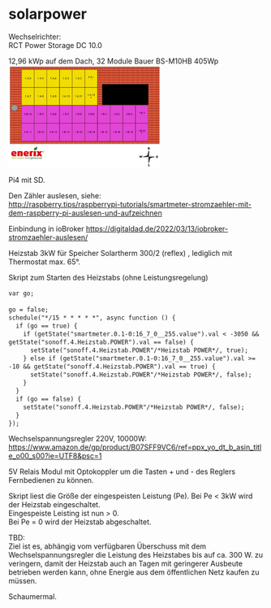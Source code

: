 # solarpower

Wechselrichter:  
RCT Power Storage DC 10.0

12,96 kWp auf dem Dach, 32 Module Bauer BS-M10HB 405Wp  
<img src="Dach.png"  width="300" height="200">

Pi4 mit SD.

Den Zähler auslesen, siehe:  
http://raspberry.tips/raspberrypi-tutorials/smartmeter-stromzaehler-mit-dem-raspberry-pi-auslesen-und-aufzeichnen  

Einbindung in ioBroker 
https://digitaldad.de/2022/03/13/iobroker-stromzaehler-auslesen/  

Heizstab 3kW für Speicher Solartherm 300/2 (reflex) , lediglich mit Thermostat max. 65°.

Skript zum Starten des Heizstabs (ohne Leistungsregelung)  
```
var go;

go = false;
schedule("*/15 * * * * *", async function () {
  if (go == true) {
    if (getState("smartmeter.0.1-0:16_7_0__255.value").val < -3050 && getState("sonoff.4.Heizstab.POWER").val == false) {
      setState("sonoff.4.Heizstab.POWER"/*Heizstab POWER*/, true);
    } else if (getState("smartmeter.0.1-0:16_7_0__255.value").val >= -10 && getState("sonoff.4.Heizstab.POWER").val == true) {
      setState("sonoff.4.Heizstab.POWER"/*Heizstab POWER*/, false);
    }
  }
  if (go == false) {
    setState("sonoff.4.Heizstab.POWER"/*Heizstab POWER*/, false);
  }
});
```
Wechselspannungsregler 220V, 10000W:  
https://www.amazon.de/gp/product/B07SFF9VC6/ref=ppx_yo_dt_b_asin_title_o00_s00?ie=UTF8&psc=1

5V Relais Modul mit Optokoppler um die Tasten + und - des Reglers Fernbedienen zu können.

Skript liest die Größe der eingespeisten Leistung (Pe). Bei Pe < 3kW wird der Heizstab eingeschaltet.  
Eingespeiste Leisting ist nun > 0.  
Bei Pe = 0 wird der Heizstab abgeschaltet.

TBD:  
Ziel ist es, abhängig vom verfügbaren Überschuss mit dem Wechselspannungsregler die Leistung des Heizstabes bis auf ca. 300 W. zu veringern, damit der Heizstab auch an Tagen mit geringerer Ausbeute betrieben werden kann, ohne Energie aus dem öffentlichen Netz kaufen zu müssen.  

Schaumermal.




